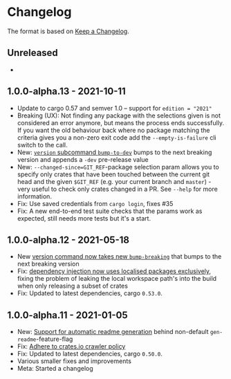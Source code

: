 # Changelog

The format is based on [Keep a Changelog].

[Keep a Changelog]: http://keepachangelog.com/en/1.0.0/

## Unreleased
-

## 1.0.0-alpha.13 - 2021-10-11
- Update to cargo 0.57 and semver 1.0 – support for `edition = "2021"`
- Breaking (UX): Not finding any package with the selections given is not considered an error anymore, but means the process ends successfully. If you want the old behaviour back where no package matching the criteria gives you a non-zero exit code add the `--empty-is-failure` cli switch to the call.
- New: [`version` subcommand `bump-to-dev`](https://github.com/paritytech/cargo-unleash/pull/47) bumps to the next breaking version and appends a `-dev` pre-release value
- New: `--changed-since=GIT_REF`-package selection param allows you to specify only crates that have been touched between the current git head and the given `$GIT_REF` (e.g. your current branch and `master`) - very useful to check only crates changed in a PR. See `--help` for more information.
- Fix: Use saved credentials from `cargo login`, fixes #35
- Fix: A new end-to-end test suite checks that the params work as expected, still needs more tests but it's a start.

## 1.0.0-alpha.12 - 2021-05-18
- New [version command now takes new `bump-breaking`](https://github.com/paritytech/cargo-unleash/pull/37) that bumps to the next breaking version
- Fix: [dependency injection now uses localised packages exclusively](https://github.com/paritytech/cargo-unleash/pull/39), fixing the problem of leaking the local workspace path's into the build when only releasing a subset of crates
- Fix: Updated to latest dependencies, cargo `0.53.0`.

## 1.0.0-alpha.11 - 2021-01-05

- New: [Support for automatic readme generation](https://github.com/paritytech/cargo-unleash/pull/9) behind non-default `gen-readme`-feature-flag
- Fix: [Adhere to crates.io crawler policy](https://github.com/paritytech/cargo-unleash/pull/23)
- Fix: Updated to latest dependencies, cargo `0.50.0`.
- Various smaller fixes and improvements
- Meta: Started a changelog